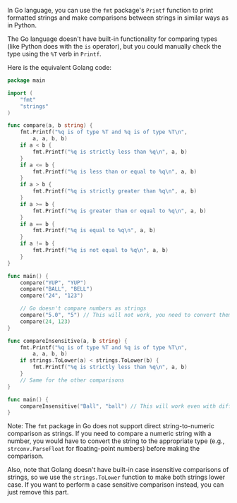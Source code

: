 In Go language, you can use the `fmt` package's `Printf` function to print formatted strings and make comparisons between strings in similar ways as in Python.

The Go language doesn't have built-in functionality for comparing types (like Python does with the `is` operator), but you could manually check the type using the `%T` verb in `Printf`.

Here is the equivalent Golang code:

```go
package main

import (
	"fmt"
	"strings"
)

func compare(a, b string) {
	fmt.Printf("%q is of type %T and %q is of type %T\n",
		a, a, b, b)
	if a < b {
		fmt.Printf("%q is strictly less than %q\n", a, b)
	}
	if a <= b {
		fmt.Printf("%q is less than or equal to %q\n", a, b)
	}
	if a > b {
		fmt.Printf("%q is strictly greater than %q\n", a, b)
	}
	if a >= b {
		fmt.Printf("%q is greater than or equal to %q\n", a, b)
	}
	if a == b {
		fmt.Printf("%q is equal to %q\n", a, b)
	}
	if a != b {
		fmt.Printf("%q is not equal to %q\n", a, b)
	}
}

func main() {
	compare("YUP", "YUP")
	compare("BALL", "BELL")
	compare("24", "123")

	// Go doesn't compare numbers as strings
	compare("5.0", "5") // This will not work, you need to convert them to float64
	compare(24, 123)
}

func compareInsensitive(a, b string) {
	fmt.Printf("%q is of type %T and %q is of type %T\n",
		a, a, b, b)
	if strings.ToLower(a) < strings.ToLower(b) {
		fmt.Printf("%q is strictly less than %q\n", a, b)
	}
	// Same for the other comparisons
}

func main() {
	compareInsensitive("Ball", "ball") // This will work even with different cases
}
```

Note: The `fmt` package in Go does not support direct string-to-numeric comparison as strings. If you need to compare a numeric string with a number, you would have to convert the string to the appropriate type (e.g., `strconv.ParseFloat` for floating-point numbers) before making the comparison.

Also, note that Golang doesn't have built-in case insensitive comparisons of strings, so we use the `strings.ToLower` function to make both strings lower case. If you want to perform a case sensitive comparison instead, you can just remove this part.
